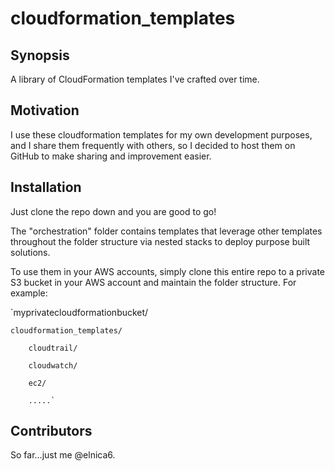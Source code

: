 # cloudformation_templates

## Synopsis

A library of CloudFormation templates I've crafted over time. 

## Motivation

I use these cloudformation templates for my own development purposes, and I share them frequently with others, so I decided to host them on GitHub to make sharing and improvement easier.

## Installation

Just clone the repo down and you are good to go!

The "orchestration" folder contains templates that leverage other templates throughout the folder structure via nested stacks to deploy purpose built solutions.

To use them in your AWS accounts, simply clone this entire repo to a private S3 bucket in your AWS account and maintain the folder structure. For example:

`myprivatecloudformationbucket/

	cloudformation_templates/

		cloudtrail/

		cloudwatch/

		ec2/
		
		.....`



## Contributors

So far...just me @elnica6.
